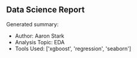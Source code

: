 ## Data Science Report

Generated summary:

- Author: Aaron Stark
- Analysis Topic: EDA
- Tools Used: ['xgboost', 'regression', 'seaborn']
